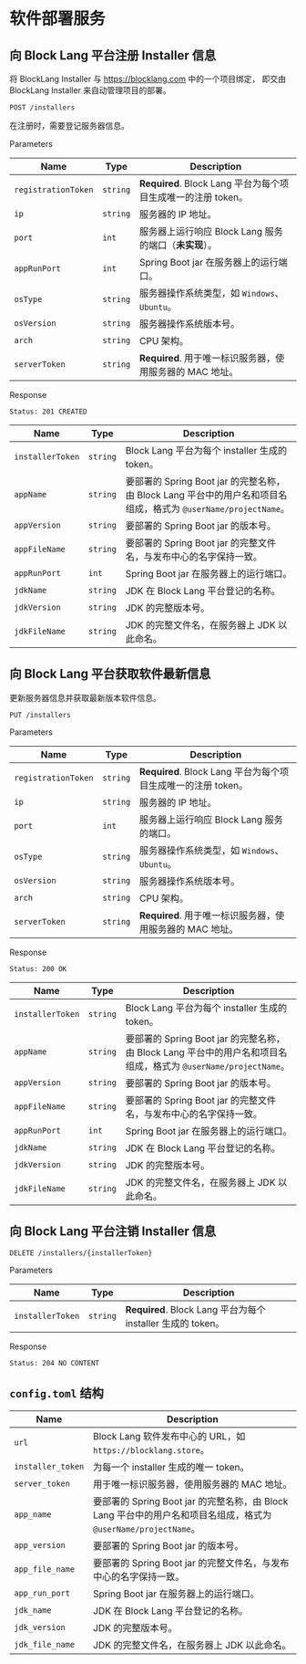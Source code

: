 # 软件部署服务

## 向 Block Lang 平台注册 Installer 信息

将 BlockLang Installer 与 <https://blocklang.com> 中的一个项目绑定，
即交由 BlockLang Installer 来自动管理项目的部署。

```text
POST /installers
```

在注册时，需要登记服务器信息。

Parameters

| Name | Type | Description |
|------|------|-------------|
| `registrationToken` | `string` | **Required**. Block Lang 平台为每个项目生成唯一的注册 token。 |
| `ip` | `string` | 服务器的 IP 地址。 |
| `port` | `int` | 服务器上运行响应 Block Lang 服务的端口（**未实现**）。 |
| `appRunPort` | `int` | Spring Boot jar 在服务器上的运行端口。 |
| `osType` | `string` | 服务器操作系统类型，如 `Windows`、`Ubuntu`。 |
| `osVersion` | `string` | 服务器操作系统版本号。 |
| `arch` | `string` | CPU 架构。 |
| `serverToken` | `string` | **Required**. 用于唯一标识服务器，使用服务器的 MAC 地址。 |

Response

```text
Status: 201 CREATED
```

| Name | Type | Description |
|------|------|-------------|
| `installerToken` | `string` | Block Lang 平台为每个 installer 生成的 token。 |
| `appName` | `string` | 要部署的 Spring Boot jar 的完整名称，由 Block Lang 平台中的用户名和项目名组成，格式为 `@userName/projectName`。 |
| `appVersion` | `string` | 要部署的 Spring Boot jar 的版本号。 |
| `appFileName` | `string` | 要部署的 Spring Boot jar 的完整文件名，与发布中心的名字保持一致。 |
| `appRunPort` | `int` | Spring Boot jar 在服务器上的运行端口。 |
| `jdkName` | `string` | JDK 在 Block Lang 平台登记的名称。 |
| `jdkVersion` | `string` | JDK 的完整版本号。 |
| `jdkFileName` | `string` | JDK 的完整文件名，在服务器上 JDK 以此命名。 |

## 向 Block Lang 平台获取软件最新信息

更新服务器信息并获取最新版本软件信息。

```text
PUT /installers
```

Parameters

| Name | Type | Description |
|------|------|-------------|
| `registrationToken` | `string` | **Required**. Block Lang 平台为每个项目生成唯一的注册 token。 |
| `ip` | `string` | 服务器的 IP 地址。 |
| `port` | `int` | 服务器上运行响应 Block Lang 服务的端口。 |
| `osType` | `string` | 服务器操作系统类型，如 `Windows`、`Ubuntu`。 |
| `osVersion` | `string` | 服务器操作系统版本号。 |
| `arch` | `string` | CPU 架构。 |
| `serverToken` | `string` | **Required**. 用于唯一标识服务器，使用服务器的 MAC 地址。 |

Response

```text
Status: 200 OK
```

| Name | Type | Description |
|------|------|-------------|
| `installerToken` | `string` | Block Lang 平台为每个 installer 生成的 token。 |
| `appName` | `string` | 要部署的 Spring Boot jar 的完整名称，由 Block Lang 平台中的用户名和项目名组成，格式为 `@userName/projectName`。 |
| `appVersion` | `string` | 要部署的 Spring Boot jar 的版本号。 |
| `appFileName` | `string` | 要部署的 Spring Boot jar 的完整文件名，与发布中心的名字保持一致。 |
| `appRunPort` | `int` | Spring Boot jar 在服务器上的运行端口。 |
| `jdkName` | `string` | JDK 在 Block Lang 平台登记的名称。 |
| `jdkVersion` | `string` | JDK 的完整版本号。 |
| `jdkFileName` | `string` | JDK 的完整文件名，在服务器上 JDK 以此命名。 |

## 向 Block Lang 平台注销 Installer 信息

```text
DELETE /installers/{installerToken}
```

Parameters

|       Name       |   Type   |                         Description                        |
|------------------|----------|------------------------------------------------------------|
| `installerToken` | `string` | **Required**. Block Lang 平台为每个 installer 生成的 token。 |

Response

```text
Status: 204 NO CONTENT
```

## `config.toml` 结构

| Name | Description |
|------|-------------|
| `url` | Block Lang 软件发布中心的 URL，如 `https://blocklang.store`。 |
| `installer_token` | 为每一个 installer 生成的唯一 token。 |
| `server_token` | 用于唯一标识服务器，使用服务器的 MAC 地址。 |
| `app_name` | 要部署的 Spring Boot jar 的完整名称，由 Block Lang 平台中的用户名和项目名组成，格式为 `@userName/projectName`。 |
| `app_version` | 要部署的 Spring Boot jar 的版本号。 |
| `app_file_name` | 要部署的 Spring Boot jar 的完整文件名，与发布中心的名字保持一致。 |
| `app_run_port` | Spring Boot jar 在服务器上的运行端口。 |
| `jdk_name` | JDK 在 Block Lang 平台登记的名称。 |
| `jdk_version` | JDK 的完整版本号。 |
| `jdk_file_name` | JDK 的完整文件名，在服务器上 JDK 以此命名。 |

